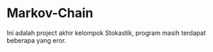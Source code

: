 # Markov-Chain
Ini adalah project akhir kelompok Stokastik, program masih terdapat beberapa yang eror.
